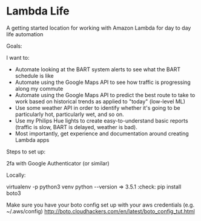 Lambda Life
======

A getting started location for working with Amazon Lambda for day to day life automation

Goals:

I want to:
* Automate looking at the BART system alerts to see what the BART schedule is like
* Automate using the Google Maps API to see how traffic is progressing along my commute
* Automate using the Google Maps API to predict the best route to take to work based on historical trends as applied to "today" (low-level ML)
* Use some weather API in order to identify whether it's going to be particularly hot, particularly wet, and so on.
* Use my Philips Hue lights to create easy-to-understand basic reports (traffic is slow, BART is delayed, weather is bad).
* Most importantly, get experience and documentation around creating Lambda apps


Steps to set up:

2fa with Google Authenticator (or similar)


Locally:

virtualenv -p python3 venv
python --version => 3.5.1 :check:
pip install boto3

Make sure you have your boto config set up with your aws credentials (e.g. ~/.aws/config) 
http://boto.cloudhackers.com/en/latest/boto_config_tut.html

